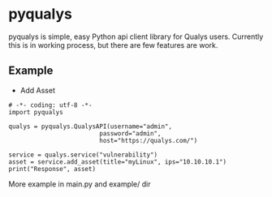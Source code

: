 # pyqualys


pyqualys is simple, easy Python api client library for Qualys users. Currently this is in working process, but there are few features are work.


Example
-----------
* Add Asset
```
# -*- coding: utf-8 -*-
import pyqualys

qualys = pyqualys.QualysAPI(username="admin",
                         password="admin",
                         host="https://qualys.com/")

service = qualys.service("vulnerability")
asset = service.add_asset(title="myLinux", ips="10.10.10.1")
print("Response", asset)
```
More example in main.py and example/ dir
